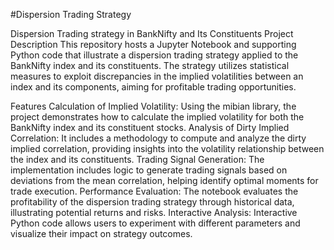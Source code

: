 #Dispersion Trading Strategy 

Dispersion Trading strategy in BankNifty and Its Constituents
Project Description
This repository hosts a Jupyter Notebook and supporting Python code that illustrate a dispersion trading strategy applied to the BankNifty index and its constituents. The strategy utilizes statistical measures to exploit discrepancies in the implied volatilities between an index and its components, aiming for profitable trading opportunities.

Features
Calculation of Implied Volatility: Using the mibian library, the project demonstrates how to calculate the implied volatility for both the BankNifty index and its constituent stocks.
Analysis of Dirty Implied Correlation: It includes a methodology to compute and analyze the dirty implied correlation, providing insights into the volatility relationship between the index and its constituents.
Trading Signal Generation: The implementation includes logic to generate trading signals based on deviations from the mean correlation, helping identify optimal moments for trade execution.
Performance Evaluation: The notebook evaluates the profitability of the dispersion trading strategy through historical data, illustrating potential returns and risks.
Interactive Analysis: Interactive Python code allows users to experiment with different parameters and visualize their impact on strategy outcomes.
